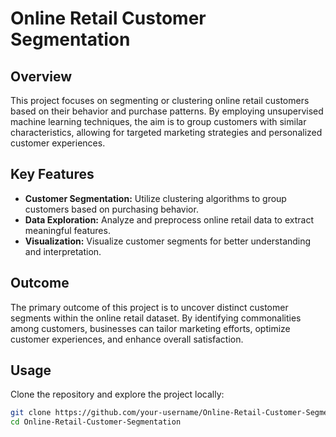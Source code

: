 # Online Retail Customer Segmentation

## Overview

This project focuses on segmenting or clustering online retail customers based on their behavior and purchase patterns. By employing unsupervised machine learning techniques, the aim is to group customers with similar characteristics, allowing for targeted marketing strategies and personalized customer experiences.

## Key Features

- **Customer Segmentation:** Utilize clustering algorithms to group customers based on purchasing behavior.
- **Data Exploration:** Analyze and preprocess online retail data to extract meaningful features.
- **Visualization:** Visualize customer segments for better understanding and interpretation.

## Outcome

The primary outcome of this project is to uncover distinct customer segments within the online retail dataset. By identifying commonalities among customers, businesses can tailor marketing efforts, optimize customer experiences, and enhance overall satisfaction.

## Usage

Clone the repository and explore the project locally:

   ```bash
   git clone https://github.com/your-username/Online-Retail-Customer-Segmentation.git
   cd Online-Retail-Customer-Segmentation

